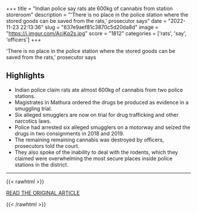 +++
title = "Indian police say rats ate 600kg of cannabis from station storeroom"
description = "'There is no place in the police station where the stored goods can be saved from the rats,' prosecutor says"
date = "2022-11-23 22:13:36"
slug = "637e9aef81c3870c5d20da8d"
image = "https://i.imgur.com/AcjKp2s.jpg"
score = "1812"
categories = ['rats', 'say', 'officers']
+++

'There is no place in the police station where the stored goods can be saved from the rats,' prosecutor says

## Highlights

- Indian police claim rats ate almost 600kg of cannabis from two police stations.
- Magistrates in Mathura ordered the drugs be produced as evidence in a smuggling trial.
- Six alleged smugglers are now on trial for drug trafficking and other narcotics laws.
- Police had arrested six alleged smugglers on a motorway and seized the drugs in two consignments in 2018 and 2019.
- The remaining remaining cannabis was destroyed by officers, prosecutors told the court.
- They also spoke of the inability to deal with the rodents, which they claimed were overwhelming the most secure places inside police stations in the district.

---

{{< rawhtml >}}
  <p class="article-category">
    <a target="_blank" href="https://www.thenationalnews.com/world/2022/11/23/indian-police-say-rats-ate-600kg-of-cannabis-from-station-storeroom/">READ THE ORIGINAL ARTICLE</a>
  </p>
{{< /rawhtml >}}
